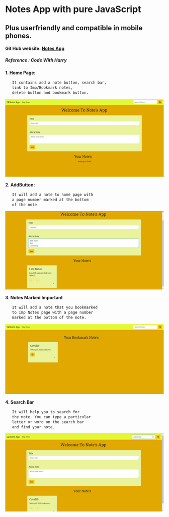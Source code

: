 # Notes App with pure JavaScript
## Plus userfriendly and compatible in mobile phones.
#### Git Hub website: [Notes App](github.com/bansi32/notesapp.git)
##### Reference : Code With Harry
**1. Home Page:**

```
   It contains add a note button, search bar, 
   link to Imp/Bookmark notes, 
   delete button and bookmark button.
```
![](images/home.PNG)

**2. AddButton:**

```
   It will add a note to home page with
   a page number marked at the bottom
   of the note.
```
![](images/homeAdd.PNG)

**3. Notes Marked Important**

```
   It will add a note that you bookmarked 
   to Imp Notes page with a page number 
   marked at the bottom of the note.
```

![](images/impnotes.PNG)

**4. Search Bar**

```
   It will help you to search for 
   the note. You can type a particular 
   letter or word on the search bar
   and find your note.
```

![](images/searchbar.PNG)
